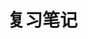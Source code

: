 # 复习笔记



[JavaSE]: (https://github.com/qianyu12138/review/blob/master/JavaSE/JavaSE%E5%A4%8D%E4%B9%A0.md)	"JavaSE"



[JVM]: https://github.com/qianyu12138/review/blob/master/JVM/JVM.md



[并发编程]: https://github.com/qianyu12138/review/blob/master/%E5%B9%B6%E5%8F%91%E7%BC%96%E7%A8%8B/%E5%B9%B6%E5%8F%91%E7%BC%96%E7%A8%8B.md



[计算机网络]: https://github.com/qianyu12138/review/blob/master/%E8%AE%A1%E7%AE%97%E6%9C%BA%E7%BD%91%E7%BB%9C/%E8%AE%A1%E7%AE%97%E6%9C%BA%E7%BD%91%E7%BB%9C.md



[数据库]: https://github.com/qianyu12138/review/blob/master/%E6%95%B0%E6%8D%AE%E5%BA%93/%E6%95%B0%E6%8D%AE%E5%BA%93%E5%A4%8D%E4%B9%A0.md



[反射]: https://github.com/qianyu12138/review/blob/master/%E5%8F%8D%E5%B0%84/Java%E5%8F%8D%E5%B0%84.md



[算法]: https://github.com/qianyu12138/review/blob/master/%E7%AE%97%E6%B3%95/%E5%8D%95%E6%BA%90%E6%9C%80%E7%9F%AD%E8%B7%AF%E5%BE%84.md



[面试]: https://github.com/qianyu12138/review/blob/master/%E9%9D%A2%E8%AF%95/Spring%E5%A6%82%E4%BD%95%E8%A7%A3%E5%86%B3%E5%BE%AA%E7%8E%AF%E4%BE%9D%E8%B5%96%E9%97%AE%E9%A2%98.md

